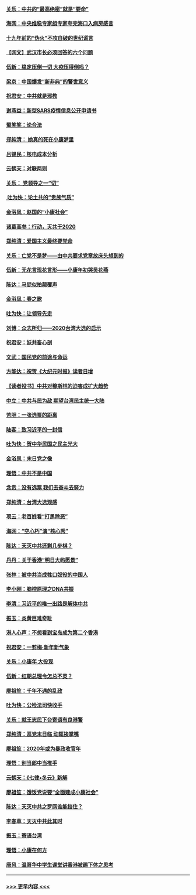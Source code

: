 #### [关乐：中共的“最高绝密”就是“要命”](../pages/nsc993/n11816946.md?t=01241831) 
#### [海网：中央维稳专家组专家夸完海口入病房感言](../pages/nsc993/n11815138.md?t=01241831) 
#### [十九年前的“伪火”不攻自破的世纪谎言](../pages/nsc993/n11813238.md?t=01241831) 
#### [【网文】武汉市长必须回答的六个问题](../pages/nsc993/n11813848.md?t=01241831) 
#### [伍新：稳定压倒一切 大疫压得倒吗？](../pages/nsc993/n11812634.md?t=01241831) 
#### [梁京：中国爆发“新非典”的警世意义](../pages/nsc993/n11812554.md?t=01241831) 
#### [祝君安：中共就是邪教](../pages/nsc993/n11812431.md?t=01241831) 
#### [谢燕益：新型SARS疫情信息公开申请书](../pages/nsc993/n11808840.md?t=01241831) 
#### [蜀笑笑：论合法](../pages/nsc993/n11808064.md?t=01241831) 
#### [郑纯清： 她真的死在小康梦里](../pages/nsc993/n11806623.md?t=01241831) 
#### [吕锡民：核电成本分析](../pages/nsc993/n11806284.md?t=01241831) 
#### [云鹤天：对联两则](../pages/nsc993/n11805957.md?t=01241831) 
#### [关乐： 党领导之一“切”](../pages/nsc993/n11804505.md?t=01241831) 
#### [ 吐为快：论土共的“贵族气质”](../pages/nsc993/n11804490.md?t=01241831) 
#### [金浴凤：赵国的“小康社会”](../pages/nsc993/n11804452.md?t=01241831) 
#### [诸葛高参：行动，灭共于2020](../pages/nsc993/n11804120.md?t=01241831) 
#### [郑纯清：爱国主义最终要党命](../pages/nsc993/n11802197.md?t=01241831) 
#### [关乐：亡党不是梦——由中共要求党章放床头想到的](../pages/nsc993/n11802156.md?t=01241831) 
#### [伍新：无花言现花言形——小康年初哭吴花燕](../pages/nsc993/n11800044.md?t=01241831) 
#### [陈达：马屁似拍颠覆声](../pages/nsc993/n11800010.md?t=01241831) 
#### [金浴凤：春之歌](../pages/nsc993/n11797687.md?t=01241831) 
#### [吐为快：让领导先走](../pages/nsc993/n11797512.md?t=01241831) 
#### [刘博：众志所归——2020台湾大选的启示](../pages/nsc993/n11796878.md?t=01241831) 
#### [祝君安：妖共畜心剖](../pages/nsc993/n11794273.md?t=01241831) 
#### [文武：国民党的前途与命运](../pages/nsc993/n11794198.md?t=01241831) 
#### [方能达：祝贺《大纪元时报》读者日增](../pages/nsc993/n11793807.md?t=01241831) 
#### [【读者投书】中共对穆斯林的迫害成扩大趋势](../pages/nsc993/n11791371.md?t=01241831) 
#### [中立：中共与民为敌 期望台湾民主统一大陆](../pages/nsc993/n11790392.md?t=01241831) 
#### [苦胆：一张选票的距离](../pages/nsc993/n11788914.md?t=01241831) 
#### [陆客：致习近平的一封信](../pages/nsc993/n11788867.md?t=01241831) 
#### [吐为快：贺中华民国之民主光大](../pages/nsc993/n11788618.md?t=01241831) 
#### [金浴凤：末日党之像](../pages/nsc993/n11787475.md?t=01241831) 
#### [理悟：中共不是中国](../pages/nsc993/n11787463.md?t=01241831) 
#### [念贲：没有选票  我们去奋斗去努力](../pages/nsc993/n11787398.md?t=01241831) 
#### [郑纯清：台湾大选观感](../pages/nsc993/n11786210.md?t=01241831) 
#### [项云：老百姓看“打黑除恶”](../pages/nsc993/n11785398.md?t=01241831) 
#### [海网：“空心朽”演“核心秀”](../pages/nsc993/n11783874.md?t=01241831) 
#### [陈达：天灭中共还剩几步棋？](../pages/nsc993/n11783719.md?t=01241831) 
#### [丹丹：关于香港“明日大屿愿景”](../pages/nsc993/n11783273.md?t=01241831) 
#### [张林：被中共当成牲口奴役的中国人](../pages/nsc993/n11782397.md?t=01241831) 
#### [李小刚：脑控原理之DNA共振](../pages/nsc993/n11780962.md?t=01241831) 
#### [李清：习近平的唯一出路是解体中共](../pages/nsc993/n11780866.md?t=01241831) 
#### [振玉：炎黄巨难奇耻](../pages/nsc993/n11779632.md?t=01241831) 
#### [港人心声：不想看到宝岛成为第二个香港](../pages/nsc993/n11778817.md?t=01241831) 
#### [祝君安：一剪梅‧新年新气象](../pages/nsc993/n11776340.md?t=01241831) 
#### [关乐：小康年 大役现](../pages/nsc993/n11774213.md?t=01241831) 
#### [伍新：红朝总理令怎总不灵？](../pages/nsc993/n11770813.md?t=01241831) 
#### [廖祖笙：千年不遇的乱政](../pages/nsc993/n11770373.md?t=01241831) 
#### [吐为快：公检法司快收手](../pages/nsc993/n11770359.md?t=01241831) 
#### [关乐：就王志民下台寄语有良港警](../pages/nsc993/n11769903.md?t=01241831) 
#### [郑纯清：恶党末日临 动辄挨掌嘴](../pages/nsc993/n11769356.md?t=01241831) 
#### [廖祖笙：2020年或为暴政收官年](../pages/nsc993/n11768216.md?t=01241831) 
#### [理悟：别当郎中当推手](../pages/nsc993/n11768243.md?t=01241831) 
#### [云鹤天：《七律▪冬云》新解](../pages/nsc993/n11768204.md?t=01241831) 
#### [廖祖笙：饿饭党说要“全面建成小康社会”](../pages/nsc993/n11767482.md?t=01241831) 
#### [陈达：天灭中共之罗网谁能挡住？](../pages/nsc993/n11767465.md?t=01241831) 
#### [李春草：天灭中共此其时](../pages/nsc993/n11767452.md?t=01241831) 
#### [振玉：寄语台湾](../pages/nsc993/n11767432.md?t=01241831) 
#### [理悟：小康在何方](../pages/nsc993/n11767394.md?t=01241831) 
#### [唐风：温哥华中学生课堂讲香港被踢下体之思考](../pages/nsc993/n11766848.md?t=01241831) 

----
#### [ >>> 更早内容 <<< ](../indexes/nsc993-earlier.md)

